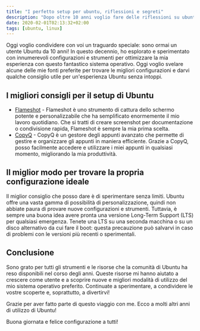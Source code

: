 ```yaml
---
title: "I perfetto setup per ubuntu, riflessioni e segreti"
description: "Dopo oltre 10 anni voglio fare delle riflessioni su ubuntu, penso di aver maturato una buona esperienza"
date: 2020-02-01T02:13:32+02:00
tags: [ubuntu, linux]
---
```


Oggi voglio condividere con voi un traguardo speciale: sono ormai un utente Ubuntu da 10 anni! In questo decennio, ho esplorato e sperimentato con innumerevoli configurazioni e strumenti per ottimizzare la mia esperienza con questo fantastico sistema operativo. Oggi voglio svelare alcune delle mie fonti preferite per trovare le migliori configurazioni e darvi qualche consiglio utile per un'esperienza Ubuntu senza intoppi.

## I migliori consigli per il setup di Ubuntu

* [Flameshot](https://github.com/flameshot-org/flameshot/) - Flameshot è uno strumento di cattura dello schermo potente e personalizzabile che ha semplificato enormemente il mio lavoro quotidiano. Che si tratti di creare screenshot per documentazione o condivisione rapida, Flameshot è sempre la mia prima scelta.
* [CopyQ](https://hluk.github.io/CopyQ/) - CopyQ è un gestore degli appunti avanzato che permette di gestire e organizzare gli appunti in maniera efficiente. Grazie a CopyQ, posso facilmente accedere e utilizzare i miei appunti in qualsiasi momento, migliorando la mia produttività.

## Il miglior modo per trovare la propria configurazione ideale

Il miglior consiglio che posso dare è di sperimentare senza limiti. Ubuntu offre una vasta gamma di possibilità di personalizzazione, quindi non abbiate paura di provare nuove configurazioni e strumenti. Tuttavia, è sempre una buona idea avere pronta una versione Long-Term Support (LTS) per qualsiasi emergenza. Tenete una LTS su una seconda macchina o su un disco alternativo da cui fare il boot: questa precauzione può salvarvi in caso di problemi con le versioni più recenti o sperimentali.

## Conclusione

Sono grato per tutti gli strumenti e le risorse che la comunità di Ubuntu ha reso disponibili nel corso degli anni. Queste risorse mi hanno aiutato a crescere come utente e a scoprire nuove e migliori modalità di utilizzo del mio sistema operativo preferito. Continuate a sperimentare, a condividere le vostre scoperte e, soprattutto, a divertirvi!

Grazie per aver fatto parte di questo viaggio con me. Ecco a molti altri anni di utilizzo di Ubuntu!

Buona giornata e felice configurazione a tutti!
